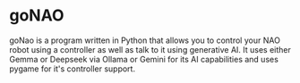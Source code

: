# goNAO
goNao is a program written in Python that allows you to control your NAO robot using a controller as well as talk to it using generative AI.
It uses either Gemma or Deepseek via Ollama or Gemini for its AI capabilities and uses pygame for it's controller support.
